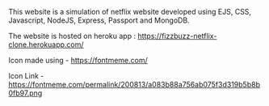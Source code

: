 This website is a simulation of netflix website developed using EJS, CSS, Javascript, NodeJS, Express, Passport and MongoDB.

The website is hosted on heroku app : https://fizzbuzz-netflix-clone.herokuapp.com/

Icon made using - https://fontmeme.com/

Icon Link - https://fontmeme.com/permalink/200813/a083b88a756ab075f3d319b5b8b0fb97.png


